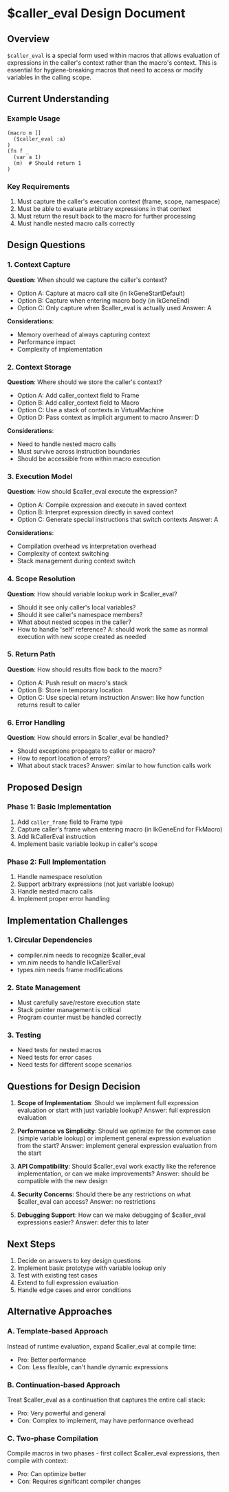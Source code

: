 # $caller_eval Design Document

## Overview

`$caller_eval` is a special form used within macros that allows evaluation of expressions in the caller's context rather than the macro's context. This is essential for hygiene-breaking macros that need to access or modify variables in the calling scope.

## Current Understanding

### Example Usage
```gene
(macro m []
  ($caller_eval :a)
)
(fn f _
  (var a 1)
  (m)  # Should return 1
)
```

### Key Requirements
1. Must capture the caller's execution context (frame, scope, namespace)
2. Must be able to evaluate arbitrary expressions in that context
3. Must return the result back to the macro for further processing
4. Must handle nested macro calls correctly

## Design Questions

### 1. Context Capture
**Question**: When should we capture the caller's context?
- Option A: Capture at macro call site (in IkGeneStartDefault)
- Option B: Capture when entering macro body (in IkGeneEnd)
- Option C: Only capture when $caller_eval is actually used
Answer: A

**Considerations**:
- Memory overhead of always capturing context
- Performance impact
- Complexity of implementation

### 2. Context Storage
**Question**: Where should we store the caller's context?
- Option A: Add caller_context field to Frame
- Option B: Add caller_context field to Macro
- Option C: Use a stack of contexts in VirtualMachine
- Option D: Pass context as implicit argument to macro
Answer: D

**Considerations**:
- Need to handle nested macro calls
- Must survive across instruction boundaries
- Should be accessible from within macro execution

### 3. Execution Model
**Question**: How should $caller_eval execute the expression?
- Option A: Compile expression and execute in saved context
- Option B: Interpret expression directly in saved context
- Option C: Generate special instructions that switch contexts
Answer: A

**Considerations**:
- Compilation overhead vs interpretation overhead
- Complexity of context switching
- Stack management during context switch

### 4. Scope Resolution
**Question**: How should variable lookup work in $caller_eval?
- Should it see only caller's local variables?
- Should it see caller's namespace members?
- What about nested scopes in the caller?
- How to handle 'self' reference?
A: should work the same as normal execution with new scope created as needed

### 5. Return Path
**Question**: How should results flow back to the macro?
- Option A: Push result on macro's stack
- Option B: Store in temporary location
- Option C: Use special return instruction
Answer: like how function returns result to caller

### 6. Error Handling
**Question**: How should errors in $caller_eval be handled?
- Should exceptions propagate to caller or macro?
- How to report location of errors?
- What about stack traces?
Answer: similar to how function calls work

## Proposed Design

### Phase 1: Basic Implementation
1. Add `caller_frame` field to Frame type
2. Capture caller's frame when entering macro (in IkGeneEnd for FkMacro)
3. Add IkCallerEval instruction
4. Implement basic variable lookup in caller's scope

### Phase 2: Full Implementation
1. Handle namespace resolution
2. Support arbitrary expressions (not just variable lookup)
3. Handle nested macro calls
4. Implement proper error handling

## Implementation Challenges

### 1. Circular Dependencies
- compiler.nim needs to recognize $caller_eval
- vm.nim needs to handle IkCallerEval
- types.nim needs frame modifications

### 2. State Management
- Must carefully save/restore execution state
- Stack pointer management is critical
- Program counter must be handled correctly

### 3. Testing
- Need tests for nested macros
- Need tests for error cases
- Need tests for different scope scenarios

## Questions for Design Decision

1. **Scope of Implementation**: Should we implement full expression evaluation or start with just variable lookup?
Answer: full expression evaluation

2. **Performance vs Simplicity**: Should we optimize for the common case (simple variable lookup) or implement general expression evaluation from the start?
Answer: implement general expression evaluation from the start

3. **API Compatibility**: Should $caller_eval work exactly like the reference implementation, or can we make improvements?
Answer: should be compatible with the new design

4. **Security Concerns**: Should there be any restrictions on what $caller_eval can access?
Answer: no restrictions

5. **Debugging Support**: How can we make debugging of $caller_eval expressions easier?
Answer: defer this to later

## Next Steps

1. Decide on answers to key design questions
2. Implement basic prototype with variable lookup only
3. Test with existing test cases
4. Extend to full expression evaluation
5. Handle edge cases and error conditions

## Alternative Approaches

### A. Template-based Approach
Instead of runtime evaluation, expand $caller_eval at compile time:
- Pro: Better performance
- Con: Less flexible, can't handle dynamic expressions

### B. Continuation-based Approach
Treat $caller_eval as a continuation that captures the entire call stack:
- Pro: Very powerful and general
- Con: Complex to implement, may have performance overhead

### C. Two-phase Compilation
Compile macros in two phases - first collect $caller_eval expressions, then compile with context:
- Pro: Can optimize better
- Con: Requires significant compiler changes